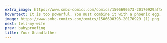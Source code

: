 ```yaml
---
extra_image: https://www.smbc-comics.com/comics/1506690573-20170929after (1).png
hovertext: It is too powerful. You must combine it with a phoenix egg, the milk of a unicorn, and some sugar and cinnamon. Only then will it take on a custardy texture.
image: https://www.smbc-comics.com/comics/1506690393-20170929 (1).png
next: tell-my-wife
prev: babyproofing
title: Your Grandfather
---
```

